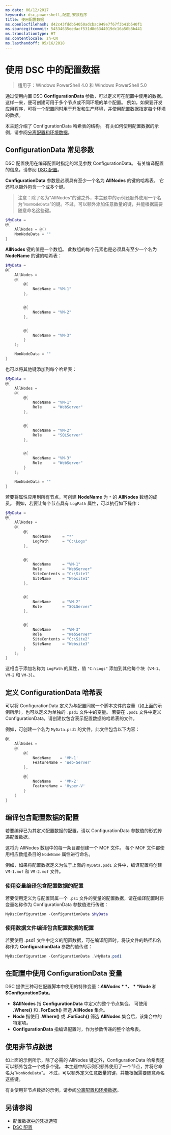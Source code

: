 ```yaml
---
ms.date: 06/12/2017
keywords: dsc,powershell,配置,安装程序
title: 使用配置数据
ms.openlocfilehash: d42c43fddb54050adcbac949e7f67f3b41b540f1
ms.sourcegitcommit: 54534635eedacf531d8d6344019dc16a50b8b441
ms.translationtype: HT
ms.contentlocale: zh-CN
ms.lasthandoff: 05/16/2018
---
```

# <a name="using-configuration-data-in-dsc"></a>使用 DSC 中的配置数据

>适用于：Windows PowerShell 4.0 和 Windows PowerShell 5.0

通过使用内置 DSC **ConfigurationData** 参数，可以定义可在配置中使用的数据。
这样一来，便可创建可用于多个节点或不同环境的单个配置。
例如，如果要开发应用程序，可将一个配置同时用于开发和生产环境，并使用配置数据指定每个环境的数据。

本主题介绍了 ConfigurationData 哈希表的结构。
有关如何使用配置数据的示例，请参阅[分离配置和环境数据](separatingEnvData.md)。

## <a name="the-configurationdata-common-parameter"></a>ConfigurationData 常见参数

DSC 配置使用在编译配置时指定的常见参数 ConfigurationData。
有关编译配置的信息，请参阅 [DSC 配置](configurations.md)。

**ConfigurationData** 参数是必须具有至少一个名为 **AllNodes** 的键的哈希表。
它还可以额外包含一个或多个键。

>注意：除了名为“AllNodes”的键之外，本主题中的示例还额外使用一个名为“`NonNodeData`”的键。不过，可以额外添加任意数量的键，并能根据需要随意命名这些键。

```powershell
$MyData =
@{
    AllNodes = @()
    NonNodeData = ""
}
```

**AllNodes** 键的值是一个数组。 此数组的每个元素也是必须具有至少一个名为 **NodeName** 的键的哈希表：

```powershell
$MyData =
@{
    AllNodes =
    @(
        @{
            NodeName = "VM-1"
        },


        @{
            NodeName = "VM-2"
        },


        @{
            NodeName = "VM-3"
        }
    );

    NonNodeData = ""
}
```

也可以将其他键添加到每个哈希表：

```powershell
$MyData =
@{
    AllNodes =
    @(
        @{
            NodeName = "VM-1"
            Role     = "WebServer"
        },


        @{
            NodeName = "VM-2"
            Role     = "SQLServer"
        },


        @{
            NodeName = "VM-3"
            Role     = "WebServer"
        }
    );

    NonNodeData = ""
}
```

若要将属性应用到所有节点，可创建 **NodeName** 为 `*` 的 **AllNodes** 数组的成员。
例如，若要让每个节点具有 `LogPath` 属性，可以执行如下操作：

```powershell
$MyData =
@{
    AllNodes =
    @(
        @{
            NodeName     = "*"
            LogPath      = "C:\Logs"
        },


        @{
            NodeName     = "VM-1"
            Role         = "WebServer"
            SiteContents = "C:\Site1"
            SiteName     = "Website1"
        },


        @{
            NodeName     = "VM-2"
            Role         = "SQLServer"
        },


        @{
            NodeName     = "VM-3"
            Role         = "WebServer"
            SiteContents = "C:\Site2"
            SiteName     = "Website3"
        }
    );
}
```

这相当于添加名称为 `LogPath` 的属性，值 `"C:\Logs"` 添加到其他每个块（`VM-1`、`VM-2` 和 `VM-3`）。

## <a name="defining-the-configurationdata-hashtable"></a>定义 ConfigurationData 哈希表

可以将 ConfigurationData 定义为与配置同属一个脚本文件的变量（如上面的示例所示），也可以定义为单独的 `.psd1` 文件中的变量。
若要在 `.psd1` 文件中定义 ConfigurationData，请创建仅包含表示配置数据的哈希表的文件。

例如，可创建一个名为 `MyData.psd1` 的文件，此文件包含以下内容：

```powershell
@{
    AllNodes =
    @(
        @{
            NodeName    = 'VM-1'
            FeatureName = 'Web-Server'
        },

        @{
            NodeName    = 'VM-2'
            FeatureName = 'Hyper-V'
        }
    )
}
```

## <a name="compiling-a-configuration-with-configuration-data"></a>编译包含配置数据的配置

若要编译已为其定义配置数据的配置，请以 ConfigurationData 参数值的形式传递配置数据。

这将为 AllNodes 数组中的每一条目都创建一个 MOF 文件。
每个 MOF 文件都使用相应数组条目的 `NodeName` 属性进行命名。

例如，如果将配置数据定义为位于上面的 `MyData.psd1` 文件中，编译配置将创建 `VM-1.mof` 和 `VM-2.mof` 文件。

### <a name="compiling-a-configuration-with-configuration-data-using-a-variable"></a>使用变量编译包含配置数据的配置

若要使用定义为与配置同属一个 `.ps1` 文件的变量的配置数据，请在编译配置时将变量名称作为 ConfigurationData 参数值进行传递：

```powershell
MyDscConfiguration -ConfigurationData $MyData
```

### <a name="compiling-a-configuration-with-configuration-data-using-a-data-file"></a>使用数据文件编译包含配置数据的配置

若要使用 .psd1 文件中定义的配置数据，可在编译配置时，将该文件的路径和名称作为 **ConfigurationData** 参数的值传递：

```powershell
MyDscConfiguration -ConfigurationData .\MyData.psd1
```

## <a name="using-configurationdata-variables-in-a-configuration"></a>在配置中使用 ConfigurationData 变量

DSC 提供三种可在配置脚本中使用的特殊变量：**$AllNodes**、**$Node** 和 **$ConfigurationData**。

- **$AllNodes** 指 **ConfigurationData** 中定义的整个节点集合。 可使用 **.Where()** 和 **.ForEach()** 筛选 **AllNodes** 集合。
- **Node** 指使用 **.Where()** 或 **.ForEach()** 筛选 **AllNodes** 集合后，该集合中的特定项。
- **ConfigurationData** 指编译配置时，作为参数传递的整个哈希表。

## <a name="using-non-node-data"></a>使用非节点数据

如上面的示例所示，除了必需的 AllNodes 键之外，ConfigurationData 哈希表还可以额外包含一个或多个键。
本主题中的示例只额外使用了一个节点，并将它命名为“`NonNodeData`”。
不过，可以额外定义任意数量的键，并能根据需要随意命名这些键。

有关使用非节点数据的示例，请参阅[分离配置和环境数据](separatingEnvData.md)。

## <a name="see-also"></a>另请参阅
- [配置数据中的凭据选项](configDataCredentials.md)
- [DSC 配置](configurations.md)